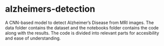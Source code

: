 # alzheimers-detection
A CNN-based model to detect Alzheimer’s Disease from MRI images.
The data folder contains the dataset and the notebooks folder contains the code along with the results. The code is divided into relevant parts for accesibility and ease of understanding. 
